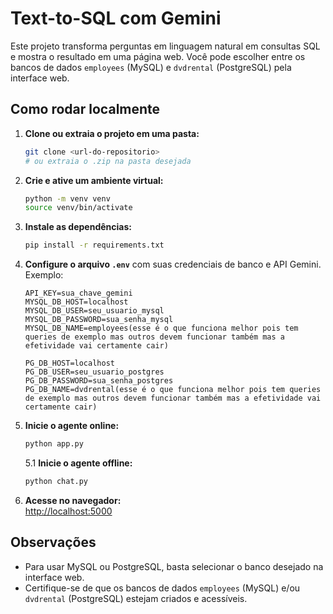 # Text-to-SQL com Gemini

Este projeto transforma perguntas em linguagem natural em consultas SQL e mostra o resultado em uma página web. Você pode escolher entre os bancos de dados `employees` (MySQL) e `dvdrental` (PostgreSQL) pela interface web.

## Como rodar localmente

1. **Clone ou extraia o projeto em uma pasta:**
   ```sh
   git clone <url-do-repositorio>
   # ou extraia o .zip na pasta desejada
   ```

2. **Crie e ative um ambiente virtual:**
   ```sh
   python -m venv venv
   source venv/bin/activate
   ```

3. **Instale as dependências:**
   ```sh
   pip install -r requirements.txt
   ```

4. **Configure o arquivo `.env`** com suas credenciais de banco e API Gemini.  
   Exemplo:
   ```
   API_KEY=sua_chave_gemini
   MYSQL_DB_HOST=localhost
   MYSQL_DB_USER=seu_usuario_mysql
   MYSQL_DB_PASSWORD=sua_senha_mysql
   MYSQL_DB_NAME=employees(esse é o que funciona melhor pois tem queries de exemplo mas outros devem funcionar também mas a efetividade vai certamente cair)

   PG_DB_HOST=localhost
   PG_DB_USER=seu_usuario_postgres
   PG_DB_PASSWORD=sua_senha_postgres
   PG_DB_NAME=dvdrental(esse é o que funciona melhor pois tem queries de exemplo mas outros devem funcionar também mas a efetividade vai certamente cair)
   ```

5. **Inicie o agente online:**
   ```sh
   python app.py
   ```

   5.1 **Inicie o agente offline:**
   ```sh
   python chat.py
   ```

6. **Acesse no navegador:**  
   [http://localhost:5000](http://localhost:5000)

## Observações

- Para usar MySQL ou PostgreSQL, basta selecionar o banco desejado na interface web.
- Certifique-se de que os bancos de dados `employees` (MySQL) e/ou `dvdrental` (PostgreSQL) estejam criados e acessíveis.